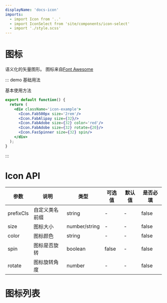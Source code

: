 ```yaml
---
displayName: 'docs-icon'
imports:
  - import Icon from '..'
  - import IconSelect from 'site/components/icon-select'
  - import './style.scss'
---
```


# 图标

语义化的矢量图形。
图标来自[Font Awesome](https://fontawesome.com/)

::: demo 基础用法

基本使用方法

```jsx
export default function() {
  return (
    <div className='icon-example'>
      <Icon.Fab500px size='2rem'/>
      <Icon.FabAlipay size={32}/>
      <Icon.FabAdobe size={32} color='red'/>
      <Icon.FabAdobe size={32} rotate={20}/>
      <Icon.FasSpinner size={32} spin/>
    </div>
  );
}
```

:::

# Icon API

| 参数   | 说明         | 类型          | 可选值 | 默认值 |是否必填|
| ------ | ------------ | ------------- | ------ | ------ |--|
| prefixCls | 自定义类名前缀            | string  | -  | -| false|
| size   | 图标大小     | number/string | -      | -      |false|
| color  | 图标颜色     | string        | -      | -      |false|
| spin   | 图标是否旋转 | boolean       | false  | -      |false|
| rotate | 图标旋转角度 | number        | -      | -      |false|

# 图标列表

<IconSelect/>
